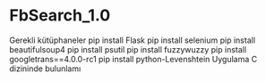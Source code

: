 # FbSearch_1.0

Gerekli kütüphaneler 
pip install Flask 
pip install selenium
pip install beautifulsoup4
pip install psutil
pip install fuzzywuzzy
pip install googletrans==4.0.0-rc1 
pip install python-Levenshtein
 Uygulama C dizininde bulunlamı
